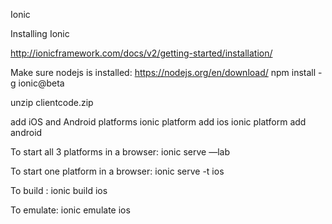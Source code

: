 Ionic

Installing Ionic

http://ionicframework.com/docs/v2/getting-started/installation/

Make sure nodejs is installed: https://nodejs.org/en/download/
npm install -g ionic@beta

unzip clientcode.zip 

add iOS and Android platforms
ionic platform add ios
ionic platform add android

To start all 3 platforms in a browser:
ionic serve —lab


To start one platform in a browser:
ionic serve -t ios


To build :
ionic build ios


To emulate:
ionic emulate ios
